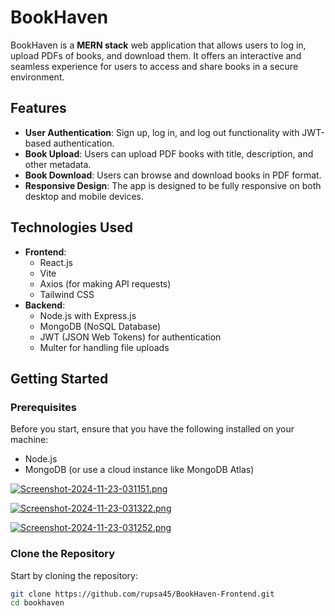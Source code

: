 # BookHaven

BookHaven is a **MERN stack** web application that allows users to log in, upload PDFs of books, and download them. It offers an interactive and seamless experience for users to access and share books in a secure environment.

## Features

- **User Authentication**: Sign up, log in, and log out functionality with JWT-based authentication.
- **Book Upload**: Users can upload PDF books with title, description, and other metadata.
- **Book Download**: Users can browse and download books in PDF format.
- **Responsive Design**: The app is designed to be fully responsive on both desktop and mobile devices.

## Technologies Used

- **Frontend**:
  - React.js
  - Vite
  - Axios (for making API requests)
  - Tailwind CSS
- **Backend**:
  - Node.js with Express.js
  - MongoDB (NoSQL Database)
  - JWT (JSON Web Tokens) for authentication
  - Multer for handling file uploads

## Getting Started

### Prerequisites

Before you start, ensure that you have the following installed on your machine:

- Node.js
- MongoDB (or use a cloud instance like MongoDB Atlas)

[![Screenshot-2024-11-23-031151.png](https://i.postimg.cc/KzrhBWRK/Screenshot-2024-11-23-031151.png)](https://postimg.cc/Ppx7k2bh)

[![Screenshot-2024-11-23-031322.png](https://i.postimg.cc/8cpQHb6Z/Screenshot-2024-11-23-031322.png)](https://postimg.cc/8J00kMwv)

[![Screenshot-2024-11-23-031252.png](https://i.postimg.cc/bYgjv47W/Screenshot-2024-11-23-031252.png)](https://postimg.cc/qgNFbDMx)

### Clone the Repository

Start by cloning the repository:

```bash
git clone https://github.com/rupsa45/BookHaven-Frontend.git
cd bookhaven

